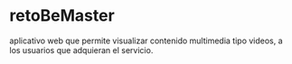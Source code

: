 # retoBeMaster
aplicativo web que permite visualizar contenido multimedia tipo videos, a los usuarios que adquieran el servicio.

